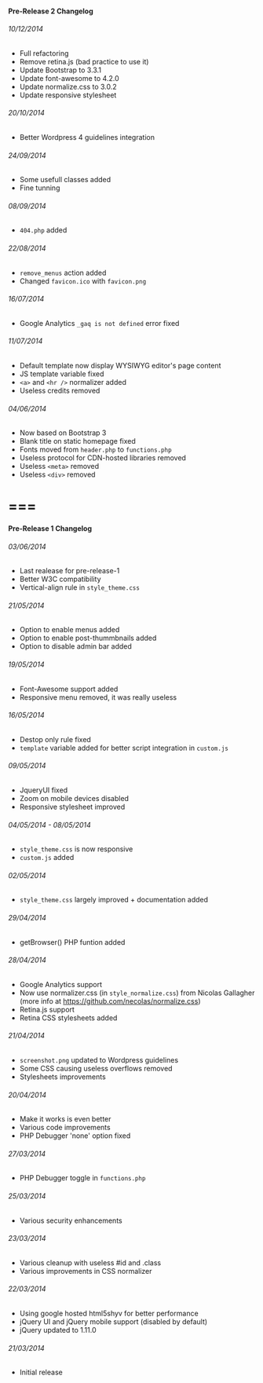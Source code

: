 #### Pre-Release 2 Changelog

###### 10/12/2014

* Full refactoring
* Remove retina.js (bad practice to use it)
* Update Bootstrap to 3.3.1
* Update font-awesome to 4.2.0
* Update normalize.css to 3.0.2
* Update responsive stylesheet

###### 20/10/2014

* Better Wordpress 4 guidelines integration

###### 24/09/2014

* Some usefull classes added
* Fine tunning

###### 08/09/2014

* ```404.php``` added

###### 22/08/2014

* ```remove_menus``` action added
* Changed ```favicon.ico``` with ```favicon.png```

###### 16/07/2014

* Google Analytics ```_gaq is not defined``` error fixed

###### 11/07/2014

* Default template now display WYSIWYG editor's page content
* JS template variable fixed
* ```<a>``` and ```<hr />``` normalizer added
* Useless credits removed

###### 04/06/2014

* Now based on Bootstrap 3
* Blank title on static homepage fixed
* Fonts moved from ```header.php``` to ```functions.php```
* Useless protocol for CDN-hosted libraries removed
* Useless ```<meta>``` removed
* Useless ```<div>``` removed

===
===

#### Pre-Release 1 Changelog

###### 03/06/2014

* Last realease for pre-release-1
* Better W3C compatibility
* Vertical-align rule in ```style_theme.css```

###### 21/05/2014

* Option to enable menus added
* Option to enable post-thummbnails added
* Option to disable admin bar added

###### 19/05/2014

* Font-Awesome support added
* Responsive menu removed, it was really useless

###### 16/05/2014

* Destop only rule fixed
* ```template``` variable added for better script integration in ```custom.js```

###### 09/05/2014

* JqueryUI fixed
* Zoom on mobile devices disabled
* Responsive stylesheet improved

###### 04/05/2014 - 08/05/2014

* ```style_theme.css``` is now responsive
* ```custom.js``` added

###### 02/05/2014

* ```style_theme.css``` largely improved + documentation added

###### 29/04/2014

* getBrowser() PHP funtion added

###### 28/04/2014

* Google Analytics support
* Now use normalizer.css (in ```style_normalize.css```) from Nicolas Gallagher (more info at https://github.com/necolas/normalize.css)
* Retina.js support
* Retina CSS stylesheets added

###### 21/04/2014

* ```screenshot.png``` updated to Wordpress guidelines
* Some CSS causing useless overflows removed
* Stylesheets improvements

###### 20/04/2014

* Make it works is even better
* Various code improvements
* PHP Debugger 'none' option fixed

###### 27/03/2014

* PHP Debugger toggle in ```functions.php```

###### 25/03/2014

* Various security enhancements

###### 23/03/2014

* Various cleanup with useless #id and .class
* Various improvements in CSS normalizer

###### 22/03/2014

* Using google hosted html5shyv for better performance
* jQuery UI and jQuery mobile support (disabled by default)
* jQuery updated to 1.11.0

###### 21/03/2014

* Initial release
